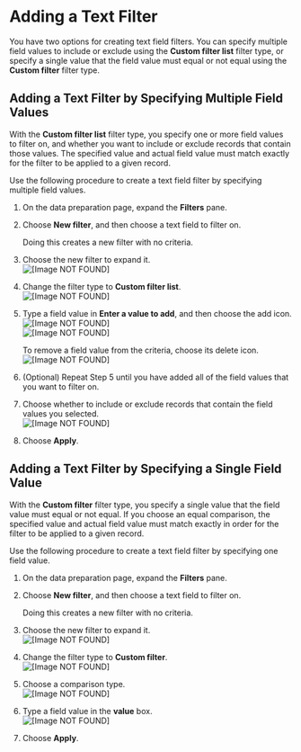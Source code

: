 # Adding a Text Filter<a name="add-a-text-filter-data-prep"></a>

You have two options for creating text field filters\. You can specify multiple field values to include or exclude using the **Custom filter list** filter type, or specify a single value that the field value must equal or not equal using the **Custom filter** filter type\.

## Adding a Text Filter by Specifying Multiple Field Values<a name="add-text-custom-filter-list-data-prep"></a>

With the **Custom filter list** filter type, you specify one or more field values to filter on, and whether you want to include or exclude records that contain those values\. The specified value and actual field value must match exactly for the filter to be applied to a given record\.

Use the following procedure to create a text field filter by specifying multiple field values\.

1. On the data preparation page, expand the **Filters** pane\.

1. Choose **New filter**, and then choose a text field to filter on\. 

   Doing this creates a new filter with no criteria\.

1. Choose the new filter to expand it\.  
![\[Image NOT FOUND\]](http://docs.aws.amazon.com/quicksight/latest/user/images/choose-text-filter.png)

1. Change the filter type to **Custom filter list**\.  
![\[Image NOT FOUND\]](http://docs.aws.amazon.com/quicksight/latest/user/images/custom-filter-list-dp.png)

1. Type a field value in **Enter a value to add**, and then choose the add icon\.  
![\[Image NOT FOUND\]](http://docs.aws.amazon.com/quicksight/latest/user/images/add-field-value.png)  
![\[Image NOT FOUND\]](http://docs.aws.amazon.com/quicksight/latest/user/images/add-icon.png)

   To remove a field value from the criteria, choose its delete icon\.  
![\[Image NOT FOUND\]](http://docs.aws.amazon.com/quicksight/latest/user/images/delete-icon.png)

1. \(Optional\) Repeat Step 5 until you have added all of the field values that you want to filter on\.

1. Choose whether to include or exclude records that contain the field values you selected\.  
![\[Image NOT FOUND\]](http://docs.aws.amazon.com/quicksight/latest/user/images/custom-filter-list-include.png)

1. Choose **Apply**\.

## Adding a Text Filter by Specifying a Single Field Value<a name="add-text-filter-custom-list-data-prep"></a>

With the **Custom filter** filter type, you specify a single value that the field value must equal or not equal\. If you choose an equal comparison, the specified value and actual field value must match exactly in order for the filter to be applied to a given record\.

Use the following procedure to create a text field filter by specifying one field value\.

1. On the data preparation page, expand the **Filters** pane\.

1. Choose **New filter**, and then choose a text field to filter on\. 

   Doing this creates a new filter with no criteria\.

1. Choose the new filter to expand it\.  
![\[Image NOT FOUND\]](http://docs.aws.amazon.com/quicksight/latest/user/images/choose-text-filter.png)

1. Change the filter type to **Custom filter**\.  
![\[Image NOT FOUND\]](http://docs.aws.amazon.com/quicksight/latest/user/images/custom-filter-dp.png)

1. Choose a comparison type\.  
![\[Image NOT FOUND\]](http://docs.aws.amazon.com/quicksight/latest/user/images/filter-equals.png)

1. Type a field value in the **value** box\.  
![\[Image NOT FOUND\]](http://docs.aws.amazon.com/quicksight/latest/user/images/custom-value.png)

1. Choose **Apply**\.